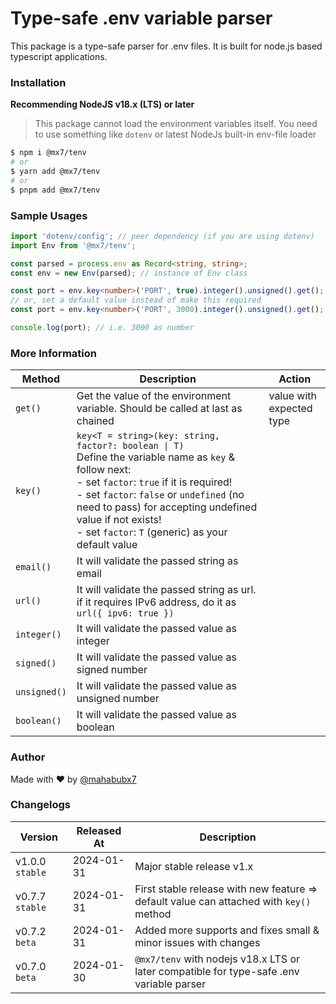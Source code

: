# Type-safe .env variable parser

This package is a type-safe parser for .env files. It is built for node.js based typescript applications.

### Installation

**Recommending NodeJS v18.x (LTS) or later**

> This package cannot load the environment variables itself. You need to use something like `dotenv` or latest NodeJs built-in env-file loader

```bash
$ npm i @mx7/tenv
# or
$ yarn add @mx7/tenv
# or
$ pnpm add @mx7/tenv
```

### Sample Usages

```typescript
import 'dotenv/config'; // peer dependency (if you are using dotenv)
import Env from '@mx7/tenv';

const parsed = process.env as Record<string, string>;
const env = new Env(parsed); // instance of Env class

const port = env.key<number>('PORT', true).integer().unsigned().get();
// or, set a default value instead of make this required
const port = env.key<number>('PORT', 3000).integer().unsigned().get();

console.log(port); // i.e. 3000 as number
```

### More Information

| Method       | Description                                                                                                                                                                                                                                                                                                                  | Action                      |
| ------------ | ---------------------------------------------------------------------------------------------------------------------------------------------------------------------------------------------------------------------------------------------------------------------------------------------------------------------------- | --------------------------- |
| `get()`      | Get the value of the environment variable. Should be called at last as chained                                                                                                                                                                                                                                               | value with<br>expected type |
| `key()`      | `key<T = string>(key: string, factor?: boolean \| T)` <br />Define the variable name as `key` & follow next:<br> - set `factor`: `true` if it is required!<br> - set `factor`: `false` or `undefined` (no need to pass) for accepting undefined value if not exists!<br> - set `factor`: `T` (generic) as your default value |                             |
| `email()`    | It will validate the passed string as email                                                                                                                                                                                                                                                                                  |                             |
| `url()`      | It will validate the passed string as url.<br>if it requires IPv6 address, do it as `url({ ipv6: true })`                                                                                                                                                                                                                    |                             |
| `integer()`  | It will validate the passed value as integer                                                                                                                                                                                                                                                                                 |                             |
| `signed()`   | It will validate the passed value as signed number                                                                                                                                                                                                                                                                           |                             |
| `unsigned()` | It will validate the passed value as unsigned number                                                                                                                                                                                                                                                                         |                             |
| `boolean()`  | It will validate the passed value as boolean                                                                                                                                                                                                                                                                                 |                             |

### Author

Made with ❤️ by [@mahabubx7](https://github.com/mahabubx7)

### Changelogs

| Version         | Released At | Description                                                                              |
| --------------- | ----------- | ---------------------------------------------------------------------------------------- |
| v1.0.0 `stable` | 2024-01-31  | Major stable release v1.x                                                                |
| v0.7.7 `stable` | 2024-01-31  | First stable release with new feature => default value can attached with `key()` method  |
| v0.7.2 `beta`   | 2024-01-31  | Added more supports and fixes small & minor issues with changes                          |
| v0.7.0 `beta`   | 2024-01-30  | `@mx7/tenv` with nodejs v18.x LTS or later compatible for type-safe .env variable parser |
